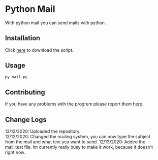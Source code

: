 # Python Mail

With python mail you can send mails with python.

## Installation

Click [here](https://github.com/JoepTM/Python-Mail/archive/main.zip) to download the script.

## Usage
```bash
py mail.py
```

## Contributing
If you have any problems with the program please report them [here](https://github.com/JoepTM/Python-Mail/issues).

## Change Logs
12/12/2020: Uploaded the repository.  
12/12/2020: Changed the mailing system, you can now type the subject from the mail and what text you want to send.
12/13/2020: Added the mail_test file. Im currently really busy to make it work, because it doesn't right now.
